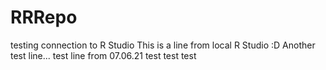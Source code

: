 # RRRepo
testing connection to R Studio
This is a line from local R Studio :D
Another test line...
test line from 07.06.21
test test test